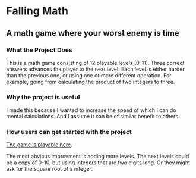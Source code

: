 # Falling Math
## A math game where your worst enemy is time

### What the Project Does
This is a math game consisting of 12 playable levels (0-11). 
Three correct answers advances the player to the next level.
Each level is either harder than the previous one, or using one or more different operation.
For example, going from calculating the product of two integers to three.

### Why the project is useful
I made this because I wanted to increase the speed of which I can do mental calculations.
And I assume it can be of similar benefit to others.

### How users can get started with the project
[The game is playable here](https://robiniversen.com/falling-math/index.html).

The most obvious improvment is adding more levels.
The next levels could be a copy of 0-10, but using integers that are two digits long.
Or they might ask for the square root of a integer.

[comment]: <> (### Where users can get help with the project)

